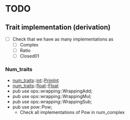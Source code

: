 # TODO

## Trait implementation (derivation)

- [ ] Check that we have as many implementations as 
  - [ ] Complex
  - [ ] Ratio
  - [ ] Closed01

### Num_traits

- [num_traits](https://docs.rs/num-traits/0.2.14/num_traits/index.html)::[int](https://docs.rs/num-traits/0.2.14/num_traits/int/index.html)::[PrimInt](https://docs.rs/num-traits/0.2.14/num_traits/int/trait.PrimInt.html)
- [num_traits](https://docs.rs/num-traits/0.2.14/num_traits/index.html)::[float](https://docs.rs/num-traits/0.2.14/num_traits/float/index.html)::[Float](https://docs.rs/num-traits/0.2.14/num_traits/float/trait.Float.html)
- pub use ops::wrapping::WrappingAdd;
- pub use ops::wrapping::WrappingMul;
- pub use ops::wrapping::WrappingSub;
- pub use pow::Pow;
  - Check all implementations of Pow in num_complex